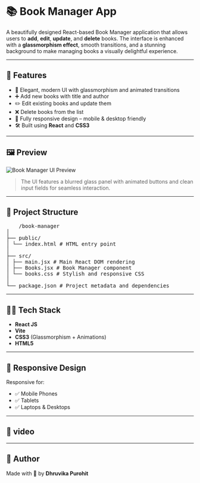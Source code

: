# 📚 Book Manager App

A beautifully designed React-based Book Manager application that allows users to **add**, **edit**, **update**, and **delete** books. The interface is enhanced with a **glassmorphism effect**, smooth transitions, and a stunning background to make managing books a visually delightful experience.

---

## 🌟 Features

- 🎨 Elegant, modern UI with glassmorphism and animated transitions
- ➕ Add new books with title and author
- ✏️ Edit existing books and update them
- ❌ Delete books from the list
- 📱 Fully responsive design – mobile & desktop friendly
- 🛠️ Built using **React** and **CSS3**

---

## 🖼️ Preview

![Book Manager UI Preview](https://images.unsplash.com/photo-1524995997946-a1c2e315a42f)

> The UI features a blurred glass panel with animated buttons and clean input fields for seamless interaction.

---

## 📂 Project Structure

<pre>
    /book-manager
│
├── public/
│ └── index.html # HTML entry point
│
├── src/
│ ├── main.jsx # Main React DOM rendering
│ ├── Books.jsx # Book Manager component
│ └── books.css # Stylish and responsive CSS
│
└── package.json # Project metadata and dependencies
</pre>

---

## 🧑‍💻 Tech Stack

- **React JS**
- **Vite**
- **CSS3** (Glassmorphism + Animations)
- **HTML5**

---

## 📱 Responsive Design

Responsive for:

- ✅ Mobile Phones  
- ✅ Tablets  
- ✅ Laptops & Desktops  

---

## 🎥 video

---

## 🙌 Author

Made with 💙 by **Dhruvika Purohit**
